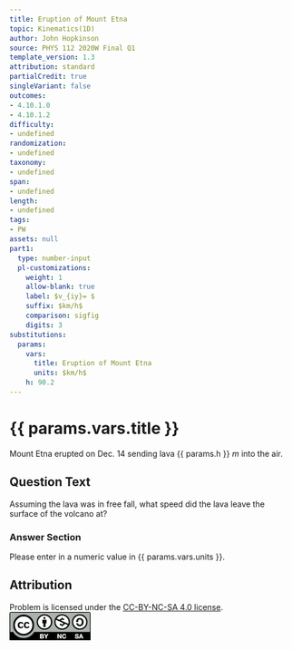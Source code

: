 ```yaml
---
title: Eruption of Mount Etna
topic: Kinematics(1D)
author: John Hopkinson
source: PHYS 112 2020W Final Q1
template_version: 1.3
attribution: standard
partialCredit: true
singleVariant: false
outcomes:
- 4.10.1.0
- 4.10.1.2
difficulty:
- undefined
randomization:
- undefined
taxonomy:
- undefined
span:
- undefined
length:
- undefined
tags:
- PW
assets: null
part1:
  type: number-input
  pl-customizations:
    weight: 1
    allow-blank: true
    label: $v_{iy}= $
    suffix: $km/h$
    comparison: sigfig
    digits: 3
substitutions:
  params:
    vars:
      title: Eruption of Mount Etna
      units: $km/h$
    h: 90.2
---
```

# {{ params.vars.title }}
Mount Etna erupted on Dec. 14 sending lava {{ params.h }} $m$ into the air.

## Question Text

Assuming the lava was in free fall, what speed did the lava leave the surface of the volcano at?

### Answer Section

Please enter in a numeric value in {{ params.vars.units }}.

## Attribution

Problem is licensed under the [CC-BY-NC-SA 4.0 license](https://creativecommons.org/licenses/by-nc-sa/4.0/).<br> ![The Creative Commons 4.0 license requiring attribution-BY, non-commercial-NC, and share-alike-SA license.](https://raw.githubusercontent.com/firasm/bits/master/by-nc-sa.png)